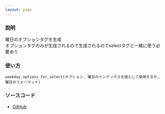 ```yaml
---
layout: page
---
```

### 説明
曜日のオプションタグを生成  
オプションタグのみが生成されるので生成されるのでselectタグと一緒に使う必要あり

### 使い方
    weekday_options_for_select(オプション, 曜日のインデックスを値として使用するか, 曜日のフォーマット)

### ソースコード
* [GitHub](https://github.com/rails/rails/blob/ceb4b94baaf17f3a9f4ea795c83ec6c67211f737/actionview/lib/action_view/helpers/form_options_helper.rb#L606)